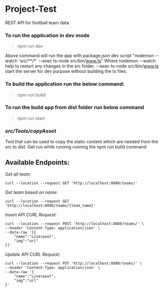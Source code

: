 # Project-Test
REST API for football team data

### To run the application in dev mode 
> npm run dev

Above command will run the app with package.json dev script "nodemon --watch 'src/**/*' --exec ts-node src/bin/www.ts"
Where nodemon --watch help to restart any changes in the src folder.
 --exec ts-node src/bin/www.ts start the server for dev purpose without building the ts files.

### To build the application run the below command:
> npm run build

### To run the build app from dist folder run below command
> npm run start


### *src/Tools/copyAsset*
Tool that can be used to copy the static content which are needed from the src to dist.
Get run while running running the npm run build command

## Available Endpoints:

*Get all team:*
```
curl --location --request GET 'http://localhost:8080/teams/'
```

*Get team based on name:*
```
curl --location --request GET 'http://localhost:8080/teams/{team_name}'
```


*Insert API CURL Request:*
``` 
curl --location --request POST 'http://localhost:8080/teams/' \
--header 'Content-Type: application/json' \
--data-raw '[{
	"name":"Liverpool",
	"img":"url"
}]'
```

*Update API CURL Request:*
```
curl --location --request PUT 'http://localhost:8080/teams/' \
--header 'Content-Type: application/json' \
--data-raw '{
	"name":"Liverpool",
	"img":"url"
}'
```
